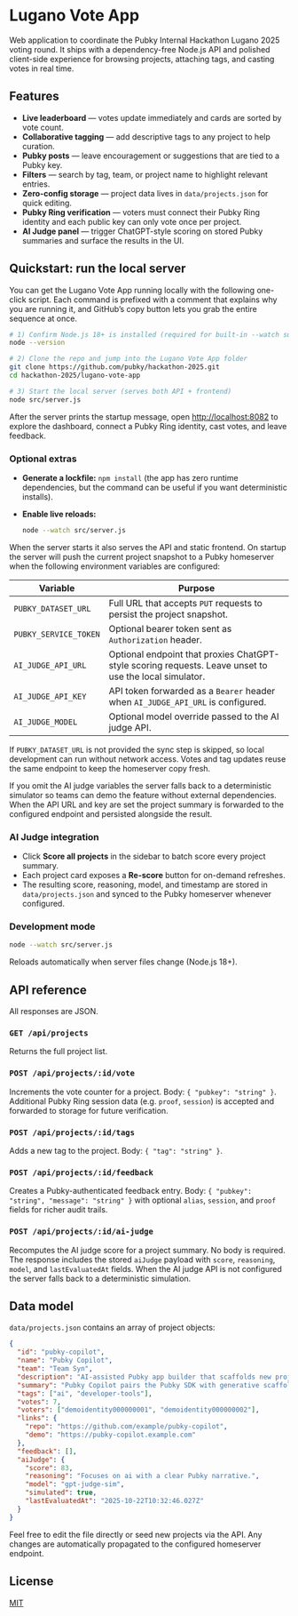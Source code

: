 # Lugano Vote App

Web application to coordinate the Pubky Internal Hackathon Lugano 2025 voting round. It ships with a
dependency-free Node.js API and polished client-side experience for browsing projects, attaching
tags, and casting votes in real time.

## Features

- **Live leaderboard** — votes update immediately and cards are sorted by vote count.
- **Collaborative tagging** — add descriptive tags to any project to help curation.
- **Pubky posts** — leave encouragement or suggestions that are tied to a Pubky key.
- **Filters** — search by tag, team, or project name to highlight relevant entries.
- **Zero-config storage** — project data lives in `data/projects.json` for quick editing.
- **Pubky Ring verification** — voters must connect their Pubky Ring identity and each public key can
  only vote once per project.
- **AI Judge panel** — trigger ChatGPT-style scoring on stored Pubky summaries and surface the results in the UI.

## Quickstart: run the local server

You can get the Lugano Vote App running locally with the following one-click script. Each command is
prefixed with a comment that explains why you are running it, and GitHub’s copy button lets you grab
the entire sequence at once.

```bash
# 1) Confirm Node.js 18+ is installed (required for built-in --watch support)
node --version

# 2) Clone the repo and jump into the Lugano Vote App folder
git clone https://github.com/pubky/hackathon-2025.git
cd hackathon-2025/lugano-vote-app

# 3) Start the local server (serves both API + frontend)
node src/server.js
```

After the server prints the startup message, open [http://localhost:8082](http://localhost:8082) to
explore the dashboard, connect a Pubky Ring identity, cast votes, and leave feedback.

### Optional extras

- **Generate a lockfile:** `npm install` (the app has zero runtime dependencies, but the command can
  be useful if you want deterministic installs).
- **Enable live reloads:**

  ```bash
  node --watch src/server.js
  ```

When the server starts it also serves the API and static frontend. On startup the server will push the
current project snapshot to a Pubky homeserver when the following environment variables are configured:

| Variable | Purpose |
| --- | --- |
| `PUBKY_DATASET_URL` | Full URL that accepts `PUT` requests to persist the project snapshot. |
| `PUBKY_SERVICE_TOKEN` | Optional bearer token sent as `Authorization` header. |
| `AI_JUDGE_API_URL` | Optional endpoint that proxies ChatGPT-style scoring requests. Leave unset to use the local simulator. |
| `AI_JUDGE_API_KEY` | API token forwarded as a `Bearer` header when `AI_JUDGE_API_URL` is configured. |
| `AI_JUDGE_MODEL` | Optional model override passed to the AI judge API. |

If `PUBKY_DATASET_URL` is not provided the sync step is skipped, so local development can run without
network access. Votes and tag updates reuse the same endpoint to keep the homeserver copy fresh.

If you omit the AI judge variables the server falls back to a deterministic simulator so teams can
demo the feature without external dependencies. When the API URL and key are set the project summary
is forwarded to the configured endpoint and persisted alongside the result.

### AI Judge integration

- Click **Score all projects** in the sidebar to batch score every project summary.
- Each project card exposes a **Re-score** button for on-demand refreshes.
- The resulting score, reasoning, model, and timestamp are stored in `data/projects.json` and synced
  to the Pubky homeserver whenever configured.

### Development mode

```bash
node --watch src/server.js
```

Reloads automatically when server files change (Node.js 18+).

## API reference

All responses are JSON.

### `GET /api/projects`

Returns the full project list.

### `POST /api/projects/:id/vote`

Increments the vote counter for a project. Body: `{ "pubkey": "string" }`. Additional Pubky Ring
session data (e.g. `proof`, `session`) is accepted and forwarded to storage for future verification.

### `POST /api/projects/:id/tags`

Adds a new tag to the project. Body: `{ "tag": "string" }`.

### `POST /api/projects/:id/feedback`

Creates a Pubky-authenticated feedback entry. Body: `{ "pubkey": "string", "message": "string" }` with
optional `alias`, `session`, and `proof` fields for richer audit trails.

### `POST /api/projects/:id/ai-judge`

Recomputes the AI judge score for a project summary. No body is required. The response includes the
stored `aiJudge` payload with `score`, `reasoning`, `model`, and `lastEvaluatedAt` fields. When the AI
judge API is not configured the server falls back to a deterministic simulation.

## Data model

`data/projects.json` contains an array of project objects:

```json
{
  "id": "pubky-copilot",
  "name": "Pubky Copilot",
  "team": "Team Syn",
  "description": "AI-assisted Pubky app builder that scaffolds new projects in minutes.",
  "summary": "Pubky Copilot pairs the Pubky SDK with generative scaffolding so builders can describe a concept and instantly receive a runnable starter project.",
  "tags": ["ai", "developer-tools"],
  "votes": 7,
  "voters": ["demoidentity000000001", "demoidentity000000002"],
  "links": {
    "repo": "https://github.com/example/pubky-copilot",
    "demo": "https://pubky-copilot.example.com"
  },
  "feedback": [],
  "aiJudge": {
    "score": 83,
    "reasoning": "Focuses on ai with a clear Pubky narrative.",
    "model": "gpt-judge-sim",
    "simulated": true,
    "lastEvaluatedAt": "2025-10-22T10:32:46.027Z"
  }
}
```

Feel free to edit the file directly or seed new projects via the API. Any changes are automatically
propagated to the configured homeserver endpoint.

## License

[MIT](./LICENSE)
